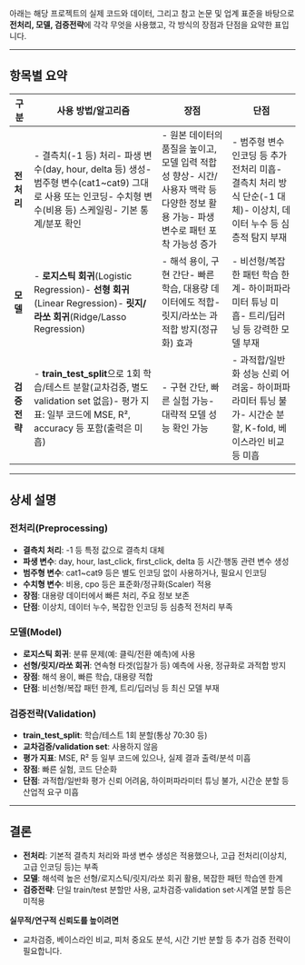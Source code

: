아래는 해당 프로젝트의 실제 코드와 데이터, 그리고 참고 논문 및 업계 표준을 바탕으로  
**전처리, 모델, 검증전략**에 각각 무엇을 사용했고, 각 방식의 장점과 단점을 요약한 표입니다.

---

## 항목별 요약

| 구분        | 사용 방법/알고리즘                                      | 장점                                                     | 단점                                                      |
|-------------|-------------------------------------------------------|----------------------------------------------------------|-----------------------------------------------------------|
| **전처리**   | - 결측치(-1 등) 처리- 파생 변수(day, hour, delta 등) 생성- 범주형 변수(cat1~cat9) 그대로 사용 또는 인코딩- 수치형 변수(비용 등) 스케일링- 기본 통계/분포 확인 | - 원본 데이터의 품질을 높이고, 모델 입력 적합성 향상- 시간/사용자 맥락 등 다양한 정보 활용 가능- 파생 변수로 패턴 포착 가능성 증가 | - 범주형 변수 인코딩 등 추가 전처리 미흡- 결측치 처리 방식 단순(-1 대체)- 이상치, 데이터 누수 등 심층적 탐지 부재 |
| **모델**     | - **로지스틱 회귀**(Logistic Regression)- **선형 회귀**(Linear Regression)- **릿지/라쏘 회귀**(Ridge/Lasso Regression) | - 해석 용이, 구현 간단- 빠른 학습, 대용량 데이터에도 적합- 릿지/라쏘는 과적합 방지(정규화) 효과 | - 비선형/복잡한 패턴 학습 한계- 하이퍼파라미터 튜닝 미흡- 트리/딥러닝 등 강력한 모델 부재 |
| **검증전략** | - **train_test_split**으로 1회 학습/테스트 분할(교차검증, 별도 validation set 없음)- 평가 지표: 일부 코드에 MSE, R², accuracy 등 포함(출력은 미흡) | - 구현 간단, 빠른 실험 가능- 대략적 모델 성능 확인 가능 | - 과적합/일반화 성능 신뢰 어려움- 하이퍼파라미터 튜닝 불가- 시간순 분할, K-fold, 베이스라인 비교 등 미흡 |

---

## 상세 설명

### 전처리(Preprocessing)
- **결측치 처리**: -1 등 특정 값으로 결측치 대체
- **파생 변수**: day, hour, last_click, first_click, delta 등 시간·행동 관련 변수 생성
- **범주형 변수**: cat1~cat9 등은 별도 인코딩 없이 사용하거나, 필요시 인코딩
- **수치형 변수**: 비용, cpo 등은 표준화/정규화(Scaler) 적용
- **장점**: 대용량 데이터에서 빠른 처리, 주요 정보 보존
- **단점**: 이상치, 데이터 누수, 복잡한 인코딩 등 심층적 전처리 부족

### 모델(Model)
- **로지스틱 회귀**: 분류 문제(예: 클릭/전환 예측)에 사용
- **선형/릿지/라쏘 회귀**: 연속형 타겟(입찰가 등) 예측에 사용, 정규화로 과적합 방지
- **장점**: 해석 용이, 빠른 학습, 대용량 적합
- **단점**: 비선형/복잡 패턴 한계, 트리/딥러닝 등 최신 모델 부재

### 검증전략(Validation)
- **train_test_split**: 학습/테스트 1회 분할(통상 70:30 등)
- **교차검증/validation set**: 사용하지 않음
- **평가 지표**: MSE, R² 등 일부 코드에 있으나, 실제 결과 출력/분석 미흡
- **장점**: 빠른 실험, 코드 단순화
- **단점**: 과적합/일반화 평가 신뢰 어려움, 하이퍼파라미터 튜닝 불가, 시간순 분할 등 산업적 요구 미흡

---

## 결론

- **전처리**: 기본적 결측치 처리와 파생 변수 생성은 적용했으나, 고급 전처리(이상치, 고급 인코딩 등)는 부족
- **모델**: 해석력 높은 선형/로지스틱/릿지/라쏘 회귀 활용, 복잡한 패턴 학습엔 한계
- **검증전략**: 단일 train/test 분할만 사용, 교차검증·validation set·시계열 분할 등은 미적용

**실무적/연구적 신뢰도를 높이려면**  
- 교차검증, 베이스라인 비교, 피처 중요도 분석, 시간 기반 분할 등 추가 검증 전략이 필요합니다.

